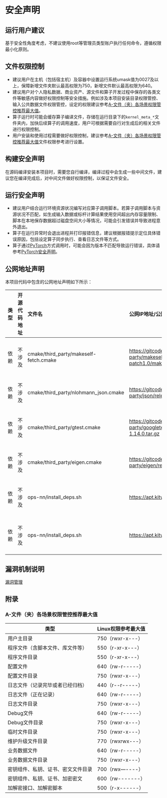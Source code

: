 # 安全声明

## 运行用户建议

基于安全性角度考虑，不建议使用root等管理员类型账户执行任何命令，遵循权限最小化原则。

## 文件权限控制

- 建议用户在主机（包括宿主机）及容器中设置运行系统umask值为0027及以上，保障新增文件夹默认最高权限为750，新增文件默认最高权限为640。
- 建议用户对个人隐私数据、商业资产、源文件和算子开发过程中保存的各类文件等敏感内容做好权限控制等安全措施。例如涉及本项目安装目录权限管控、输入公共数据文件权限管控，设定的权限建议参考[A-文件（夹）各场景权限管控推荐最大值](#A-文件（夹）各场景权限管控推荐最大值)。
- 算子运行时可能会缓存算子编译文件，存储在运行目录下的`kernel_meta_*`文件夹内，加快后续算子的调用速度，用户可根据需要自行对生成后的相关文件进行权限控制。
- 用户安装和使用过程需要做好权限控制，建议参考[A-文件（夹）各场景权限管控推荐最大值](#A-文件（夹）各场景权限管控推荐最大值)文件权限参考进行设置。

## 构建安全声明

在源码编译安装本项目时，需要您自行编译，编译过程中会生成一些中间文件，建议您在编译完成后，对中间文件做好权限控制，以保证文件安全。

## 运行安全声明

- 建议用户结合运行环境资源状况编写对应算子调用脚本。若算子调用脚本与资源状况不匹配，如生成输入数据或标杆计算结果使用空间超出内存容量限制、脚本在本地保存数据超过磁盘空间大小等情况，可能会引发错误并导致进程意外退出。
- 算子在运行异常时会退出进程并打印报错信息，建议根据报错提示定位具体错误原因，包括设定算子同步执行、查看日志文件等方式。
- 算子通过[PyTorch](https://gitee.com/ascend/pytorch)方式调用时，可能会因为版本不匹配导致运行错误，具体请参考[PyTorch安全声明](https://gitee.com/ascend/pytorch#%E5%AE%89%E5%85%A8%E5%A3%B0%E6%98%8E)。

## 公网地址声明
本项目代码中包含的公网地址声明如下所示：

|      类型      |                                           开源代码地址                                           |                            文件名                             |             公网IP地址/公网URL地址/域名/邮箱地址/压缩文件地址             |                   用途说明                    |
| :------------: |:------------------------------------------------------------------------------------------:|:----------------------------------------------------------| :---------------------------------------------------------- |:-----------------------------------------|
|  依赖  | 不涉及  | cmake/third_party/makeself-fetch.cmake | https://gitcode.com/cann-src-third-party/makeself/releases/download/release-2.5.0-patch1.0/makeself-release-2.5.0-patch1.tar.gz | 从gitcode下载makeself源码，作用编译依赖 |
|  依赖  | 不涉及  | cmake/third_party/nlohmann_json.cmake | https://gitcode.com/cann-src-third-party/json/releases/download/v3.11.3/include.zip | 从gitcode下载json源码，作用编译依赖 |
|  依赖  | 不涉及  | cmake/third_party/gtest.cmake | https://gitcode.com/cann-src-third-party/googletest/releases/download/v1.14.0/googletest-1.14.0.tar.gz | 从gitcode下载googletest源码，作用编译依赖 |
|  依赖  | 不涉及  | cmake/third_party/eigen.cmake | https://gitcode.com/cann-src-third-party/eigen/releases/download/3.4.0/eigen-3.4.0.tar.gz | 从gitcode下载eigen源码，作用编译依赖 |
|  依赖| 不涉及| ops-nn/install_deps.sh|https://apt.kitware.com/keys/kitware-archive-latest.asc|从gitcode下载install_deps源码，作用编译依赖|
|依赖|不涉及|ops-nn/install_deps.sh|https://apt.kitware.com/ubuntu/|从gitcode下载install_deps源码，作用编译依赖|

## 漏洞机制说明
[漏洞管理](https://gitcode.com/cann/community/blob/master/security/security.md)

## 附录

### A-文件（夹）各场景权限管控推荐最大值

| 类型           | Linux权限参考最大值 |
| -------------- | ---------------  |
| 用户主目录                        |   750（rwxr-x---）            |
| 程序文件（含脚本文件、库文件等）       |   550（r-xr-x---）             |
| 程序文件目录                      |   550（r-xr-x---）            |
| 配置文件                          |  640（rw-r-----）             |
| 配置文件目录                      |   750（rwxr-x---）            |
| 日志文件（记录完毕或者已经归档）        |  440（r--r-----）             |
| 日志文件（正在记录）                |    640（rw-r-----）           |
| 日志文件目录                      |   750（rwxr-x---）            |
| Debug文件                         |  640（rw-r-----）         |
| Debug文件目录                     |   750（rwxr-x---）  |
| 临时文件目录                      |   750（rwxr-x---）   |
| 维护升级文件目录                  |   770（rwxrwx---）    |
| 业务数据文件                      |   640（rw-r-----）    |
| 业务数据文件目录                  |   750（rwxr-x---）      |
| 密钥组件、私钥、证书、密文文件目录    |  700（rwx—----）      |
| 密钥组件、私钥、证书、加密密文        | 600（rw-------）      |
| 加解密接口、加解密脚本            |   500（r-x------）        |